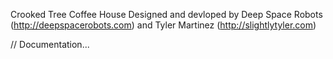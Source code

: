 Crooked Tree Coffee House
Designed and devloped by Deep Space Robots (http://deepspacerobots.com) and Tyler Martinez (http://slightlytyler.com)

// Documentation...